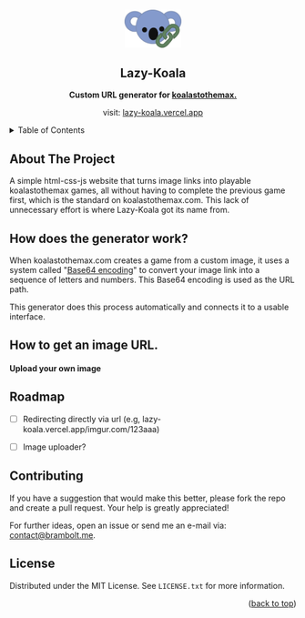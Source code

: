 <!-- Improved compatibility of back to top link: See: https://github.com/othneildrew/Best-README-Template/pull/73 -->
<a id="readme-top"></a>
<!--
*** Thanks for checking out the Best-README-Template. If you have a suggestion
*** that would make this better, please fork the repo and create a pull request
*** or simply open an issue with the tag "enhancement".
*** Don't forget to give the project a star!
*** Thanks again! Now go create something AMAZING! :D
-->




<!-- PROJECT LOGO -->
<br />
<div align="center">
  <a href="https://github.com/othneildrew/Best-README-Template">
    <img src="images/koala.png" alt="Logo" width="100">
  </a>

  <h2 align="center"> Lazy-Koala </h2>

  <p align="center">
    <b> Custom URL generator for 
    <a href="koalastothemax.com">koalastothemax. </a> </b>
  </p>

  <p align="center">
     visit: <a href="lazy-koala.vercel.app">lazy-koala.vercel.app </a>
  </p>
</div>


<!-- TABLE OF CONTENTS -->
<details>
  <summary>Table of Contents</summary>
  <ol>
    <li><a href="#about-the-project">About The Project</a></li>
    <li><a href="#how-does-the-generator-work">How Does the Generator Work?</a></li>
    <li><a href="#how-to-get-an-image-url">How to Get an Image URL</a></li>
    <li><a href="#roadmap">Roadmap</a></li>
    <li><a href="#contributing">Contributing</a></li>
    <li><a href="#license">License</a></li>
  </ol>
</details>



<!-- ABOUT THE PROJECT -->
## About The Project
A simple html-css-js website that turns image links into playable koalastothemax games, all without having to complete the previous game first, which is the standard on koalastothemax.com. This lack of unnecessary effort is where Lazy-Koala got its name from.

## How does the generator work?
When koalastothemax.com creates a game from a custom image, it uses a system called "[Base64 encoding](https://en.wikipedia.org/wiki/Base64)" to convert your image link into a sequence of letters and numbers. This Base64 encoding is used as the URL path.

This generator does this process automatically and connects it to a usable interface.

## How to get an image URL.
 

#### Upload your own image



<!-- ROADMAP -->
## Roadmap

- [ ] Redirecting directly via url (e.g, lazy-koala.vercel.app/imgur.com/123aaa)
- [ ] Image uploader?





<!-- CONTRIBUTING -->
## Contributing

If you have a suggestion that would make this better, please fork the repo and create a pull request. Your help is greatly appreciated!

For further ideas, open an issue or send me an e-mail via: [contact@brambolt.me](mailto:contact@brambolt.me).




<!-- LICENSE -->
## License

Distributed under the MIT License. See `LICENSE.txt` for more information.

<p align="right">(<a href="#readme-top">back to top</a>)</p>



